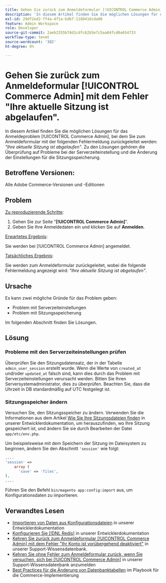 ```yaml
---
title: Gehen Sie zurück zum Anmeldeformular [!UICONTROL Commerce Admin] mit dem Fehler "Ihre aktuelle Sitzung ist abgelaufen".
description: 'In diesem Artikel finden Sie die möglichen Lösungen für das Anmeldeproblem [!UICONTROL Commerce Admin], bei dem Sie mit der folgenden Fehlermeldung zum Anmeldeformular zurückgeleitet werden: *"Ihre aktuelle Sitzung ist abgelaufen"*. Zu den Lösungen gehören die Überprüfung auf Probleme bei der Serverzeiteinstellung und die Änderung der Einstellungen für die Sitzungsspeicherung.'
exl-id: 29df2ed2-ff4a-4f1a-bdb7-1160416cda00
feature: Admin Workspace
role: Developer
source-git-commit: 2aeb2355b74d1cdfc62b5e7c5aa04fcd0a654733
workflow-type: tm+mt
source-wordcount: '382'
ht-degree: 0%

---
```


# Gehen Sie zurück zum Anmeldeformular [!UICONTROL Commerce Admin] mit dem Fehler &quot;Ihre aktuelle Sitzung ist abgelaufen&quot;.

In diesem Artikel finden Sie die möglichen Lösungen für das Anmeldeproblem [!UICONTROL Commerce Admin], bei dem Sie zum Anmeldeformular mit der folgenden Fehlermeldung zurückgeleitet werden: *&quot;Ihre aktuelle Sitzung ist abgelaufen&quot;*. Zu den Lösungen gehören die Überprüfung auf Probleme bei der Serverzeiteinstellung und die Änderung der Einstellungen für die Sitzungsspeicherung.

## Betroffene Versionen:

Alle Adobe Commerce-Versionen und -Editionen

## Problem

<u>Zu reproduzierende Schritte</u>:

1. Gehen Sie zur Seite &quot;**[!UICONTROL Commerce Admin]**&quot;.
1. Geben Sie Ihre Anmeldedaten ein und klicken Sie auf **Anmelden**.

<u>Erwartetes Ergebnis</u>:

Sie werden bei [!UICONTROL Commerce Admin] angemeldet.

<u>Tatsächliches Ergebnis</u>:

Sie werden zum Anmeldeformular zurückgeleitet, wobei die folgende Fehlermeldung angezeigt wird: *&quot;Ihre aktuelle Sitzung ist abgelaufen&quot;*.

## Ursache

Es kann zwei mögliche Gründe für das Problem geben:

* Problem mit Serverzeiteinstellungen
* Problem mit Sitzungsspeicherung

Im folgenden Abschnitt finden Sie Lösungen.

## Lösung

### Probleme mit den Serverzeiteinstellungen prüfen

Überprüfen Sie den Sitzungsdatensatz, der in der Tabelle `admin_user_session` erstellt wurde. Wenn die Werte von `created_at` und/oder `updated_at` falsch sind, kann dies durch das Problem mit Serverzeiteinstellungen verursacht werden. Bitten Sie Ihren Serversystemadministrator, dies zu überprüfen. Beachten Sie, dass die Uhrzeit in DB standardmäßig auf UTC festgelegt ist.

### Sitzungsspeicher ändern

Versuchen Sie, den Sitzungsspeicher zu ändern. Verwenden Sie die Informationen aus dem Artikel [Wie Sie Ihre Sitzungsdateien finden](https://experienceleague.adobe.com/en/docs/commerce-operations/configuration-guide/storage/session-storage/sessions) in unserer Entwicklerdokumentation, um herauszufinden, wo Ihre Sitzung gespeichert ist, und ändern Sie sie durch Bearbeiten der Datei `app/etc/env.php`.

Um beispielsweise mit dem Speichern der Sitzung im Dateisystem zu beginnen, ändern Sie den Abschnitt `'session'` wie folgt:

```php
....
'session' =>
    array (
      'save' => 'files',
),
....
```

Führen Sie den Befehl `bin/magento app:config:import` aus, um Konfigurationsdaten zu importieren.


## Verwandtes Lesen

* [Importieren von Daten aus Konfigurationsdateien](https://experienceleague.adobe.com/en/docs/commerce-operations/configuration-guide/cli/configuration-management/import-configuration) in unserer Entwicklerdokumentation
* [Konfigurieren Sie [!DNL Redis]](https://experienceleague.adobe.com/en/docs/commerce-operations/configuration-guide/cache/redis/config-redis) in unserer Entwicklerdokumentation
* [Kehren Sie zurück zum Anmeldeformular [!UICONTROL Commerce Admin] mit dem Fehler &quot;Ihr Konto ist vorübergehend deaktiviert&quot;](https://experienceleague.adobe.com/en/docs/commerce-knowledge-base/kb/troubleshooting/miscellaneous/redirect-back-to-the-admin-login-form-with-your-account-is-temporarily-disabled-error) in unserer Support-Wissensdatenbank.
* [Kehren Sie ohne Fehler zum Anmeldeformular zurück, wenn Sie versuchen, sich bei [!UICONTROL Commerce Admin]](https://experienceleague.adobe.com/en/docs/commerce-knowledge-base/kb/troubleshooting/miscellaneous/login-redirect-when-trying-to-login-to-magento-admin) in unserer Support-Wissensdatenbank anzumelden
* [Best Practices für die Änderung von Datenbanktabellen](https://experienceleague.adobe.com/en/docs/commerce-operations/implementation-playbook/best-practices/development/modifying-core-and-third-party-tables#why-adobe-recommends-avoiding-modifications) im Playbook für die Commerce-Implementierung

